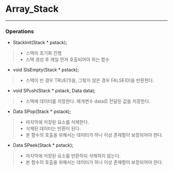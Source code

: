 # Array_Stack
---

### Operations

* StackInit(Stack * pstack);
> * 스택의 초기화 진행
> * 스택 생성 후 제일 먼저 호출되어야 하는 함수

* void SIsEmpty(Stack * pstack);
> * 스택이 빈 경우 TRUE(1)을, 그렇지 않은 경우 FALSE(0)을 반환한다.

* void SPush(Stack * pstack, Data data);
> * 스택에 데이터를 저장한다. 매개변수 data로 전달된 값을 저장한다.

* Data SPop(Stack * pstack);
> * 마지막에 저장된 요소를 삭제한다.
> * 삭제된 데이터는 반환이 된다.
> * 본 함수의 호출을 위해서는 데이터가 하나 이상 존재함이 보장되어야 한다.

* Data SPeek(Stack * pstack);
> * 마지막에 저장된 요소를 반환하되 삭제하지 않는다.
> * 본 함수의 호출을 위해서는 데이터가 하나 이상 존재함이 보장되어야 한다.